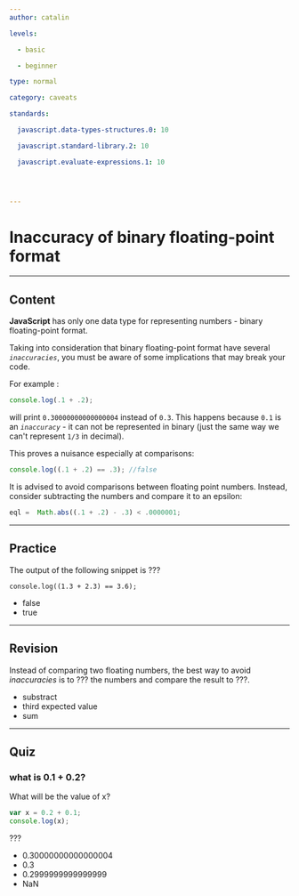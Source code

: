 ```yaml
---
author: catalin

levels:

  - basic

  - beginner

type: normal

category: caveats

standards:

  javascript.data-types-structures.0: 10

  javascript.standard-library.2: 10

  javascript.evaluate-expressions.1: 10




---
```


# Inaccuracy of binary floating-point format

---
## Content

**JavaScript** has only one data type for representing numbers - binary floating-point format.

Taking into consideration that binary floating-point format have several *`inaccuracies`*, you must be aware of some implications that may break your code.

For example :
```javascript
console.log(.1 + .2);

```
will print `0.30000000000000004` instead of `0.3`. This happens because `0.1` is an *`inaccuracy`* - it can not be represented in binary (just the same way we can't represent `1/3` in decimal).

This proves a nuisance especially at comparisons:
```javascript
console.log((.1 + .2) == .3); //false
```
It is advised to avoid comparisons between floating point numbers. Instead, consider subtracting the numbers and compare it to an epsilon:
```javascript
eql =  Math.abs((.1 + .2) - .3) < .0000001;

```

---
## Practice

The output of the following snippet is ???
```
console.log((1.3 + 2.3) == 3.6);
```

* false
* true

---
## Revision

Instead of comparing two floating numbers, the best way to avoid *inaccuracies* is to ??? the numbers and compare the result to ???.


* substract
* third expected value
* sum

---
## Quiz 
### what is 0.1 + 0.2?

What will be the value of x?

```javascript
var x = 0.2 + 0.1;
console.log(x);
```

 ???

* 0.30000000000000004
* 0.3
* 0.2999999999999999
* NaN

